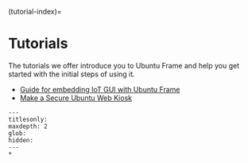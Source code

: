 (tutorial-index)=
# Tutorials

The tutorials we offer introduce you to Ubuntu Frame and help you get started with the initial steps of using it.

- [Guide for embedding IoT GUI with Ubuntu Frame](/tutorial/developer-guide.md)
- [Make a Secure Ubuntu Web Kiosk](/tutorial/make-a-secure-ubuntu-web-kiosk.md)

```{toctree}
---
titlesonly:
maxdepth: 2
glob:
hidden:
---
*
```
